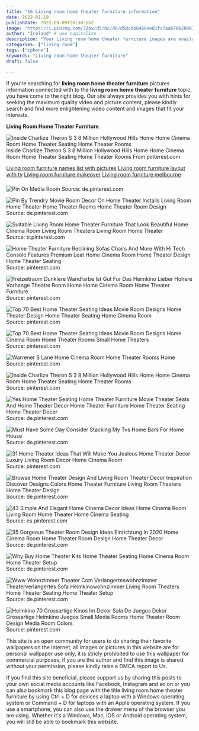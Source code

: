 ```yaml
---
title: "16 Living room home theater furniture information"
date: 2022-01-19
publishDate: 2022-09-09T20:30:56Z
image: "https://i.pinimg.com/736x/d5/0c/d6/d50cd66468ee01fc7aab766209034c30.jpg"
author: "Ireland" # use capitalize
description: "Your Living room home theater furniture images are available in this site. Living room home theater furniture are a topic that is being searched for and liked by netizens now. You can Download the Living room home theater furniture files here. Get all free vectors."
categories: ["living room"]
tags: ["iphone"]
keywords: "Living room home theater furniture"
draft: false

---
```


If you're searching for **living room home theater furniture** pictures information connected with to the **living room home theater furniture** topic, you have come to the right  blog.  Our site always  provides you with  hints  for seeking  the maximum  quality video and picture  content, please kindly search and find more enlightening video content and images  that fit your interests.

**Living Room Home Theater Furniture**. 

![Inside Charlize Theron S 3 8 Million Hollywood Hills Home Home Cinema Room Home Theater Seating Home Theater Rooms](https://i.pinimg.com/originals/86/a7/2f/86a72f6c3bba9884f4da969868e8f2ce.jpg "Inside Charlize Theron S 3 8 Million Hollywood Hills Home Home Cinema Room Home Theater Seating Home Theater Rooms")
Inside Charlize Theron S 3 8 Million Hollywood Hills Home Home Cinema Room Home Theater Seating Home Theater Rooms From pinterest.com

[Living room furniture names list with pictures](/living-room-furniture-names-list-with-pictures/)
[Living room furniture layout with tv](/living-room-furniture-layout-with-tv/)
[Living room furniture makeover](/living-room-furniture-makeover/)
[Living room furniture melbourne](/living-room-furniture-melbourne/)



### 

 


![Pin On Media Room](https://i.pinimg.com/originals/db/89/66/db8966d0384f15849b0ef1e5ffc43fab.jpg "Pin On Media Room")
Source: de.pinterest.com

 

![Pin By Trendry Movie Room Decor On Home Theater Installs Living Room Home Theater Home Theater Rooms Home Theater Room Design](https://i.pinimg.com/originals/46/ba/7d/46ba7d0d6f35d10c6a1c54fe09a6498e.jpg "Pin By Trendry Movie Room Decor On Home Theater Installs Living Room Home Theater Home Theater Rooms Home Theater Room Design")
Source: de.pinterest.com

 

![Suitable Living Room Home Theater Furniture That Look Beautiful Home Cinema Room Living Room Theaters Living Room Home Theater](https://i.pinimg.com/originals/03/c5/6f/03c56f29908ef3e51535687b4cc46c30.jpg "Suitable Living Room Home Theater Furniture That Look Beautiful Home Cinema Room Living Room Theaters Living Room Home Theater")
Source: tr.pinterest.com

 

![Home Theater Furniture Reclining Sofas Chairs And More With Hi Tech Console Features Premium Leat Home Cinema Room Home Theater Design Home Theater Seating](https://i.pinimg.com/originals/24/32/35/2432355d79d6a960d3d10165aa5cb993.jpg "Home Theater Furniture Reclining Sofas Chairs And More With Hi Tech Console Features Premium Leat Home Cinema Room Home Theater Design Home Theater Seating")
Source: pinterest.com

 

![Freizeitraum Dunklere Wandfarbe Ist Gut Fur Das Heimkino Lieber Hohere Vorhange Theatre Room Home Home Cinema Room Home Theater Furniture](https://i.pinimg.com/736x/ca/8c/30/ca8c30e516398a27a165b4f4004bd25a.jpg "Freizeitraum Dunklere Wandfarbe Ist Gut Fur Das Heimkino Lieber Hohere Vorhange Theatre Room Home Home Cinema Room Home Theater Furniture")
Source: pinterest.com

 

![Top 70 Best Home Theater Seating Ideas Movie Room Designs Home Theater Design Home Theater Seating Home Cinema Room](https://i.pinimg.com/564x/cf/3b/35/cf3b353de806c75f75a970230f101af1.jpg "Top 70 Best Home Theater Seating Ideas Movie Room Designs Home Theater Design Home Theater Seating Home Cinema Room")
Source: pinterest.com

 

![Top 70 Best Home Theater Seating Ideas Movie Room Designs Home Cinema Room Home Theater Rooms Small Home Theaters](https://i.pinimg.com/564x/13/dd/93/13dd93d6aea164557b1d06c4928b1d31.jpg "Top 70 Best Home Theater Seating Ideas Movie Room Designs Home Cinema Room Home Theater Rooms Small Home Theaters")
Source: pinterest.com

 

![Warrener S Lane Home Cinema Room Home Theater Rooms Home](https://i.pinimg.com/originals/1f/7e/ba/1f7eba1eb2787bf8e9899a8ae801aa59.png "Warrener S Lane Home Cinema Room Home Theater Rooms Home")
Source: pinterest.com

 

![Inside Charlize Theron S 3 8 Million Hollywood Hills Home Home Cinema Room Home Theater Seating Home Theater Rooms](https://i.pinimg.com/originals/86/a7/2f/86a72f6c3bba9884f4da969868e8f2ce.jpg "Inside Charlize Theron S 3 8 Million Hollywood Hills Home Home Cinema Room Home Theater Seating Home Theater Rooms")
Source: pinterest.com

 

![Yes Home Theater Seating Home Theater Furniture Movie Theater Seats And Home Theater Decor Home Theater Furniture Home Theater Seating Home Theater Decor](https://i.pinimg.com/originals/7d/92/68/7d9268e8266d1f78c76f2264f3164976.jpg "Yes Home Theater Seating Home Theater Furniture Movie Theater Seats And Home Theater Decor Home Theater Furniture Home Theater Seating Home Theater Decor")
Source: de.pinterest.com

 

![Must Have Some Day Consider Stacking My Tvs Home Bars For Home House](https://i.pinimg.com/originals/c6/38/14/c63814d8c87d3054536fb32eca8efd58.jpg "Must Have Some Day Consider Stacking My Tvs Home Bars For Home House")
Source: de.pinterest.com

 

![31 Home Theater Ideas That Will Make You Jealous Home Theater Decor Luxury Living Room Decor Home Cinema Room](https://i.pinimg.com/564x/7b/a8/44/7ba8443657147c5609fdfd1c7fed4290.jpg "31 Home Theater Ideas That Will Make You Jealous Home Theater Decor Luxury Living Room Decor Home Cinema Room")
Source: pinterest.com

 

![Browse Home Theater Design And Living Room Theater Decor Inspiration Discover Designs Colors Home Theater Furniture Living Room Theaters Home Theater Design](https://i.pinimg.com/originals/09/e2/43/09e2438d743eed08dcaca356838767bb.jpg "Browse Home Theater Design And Living Room Theater Decor Inspiration Discover Designs Colors Home Theater Furniture Living Room Theaters Home Theater Design")
Source: de.pinterest.com

 

![43 Simple And Elegant Home Cinema Decor Ideas Home Cinema Room Living Room Home Theater Home Cinema Seating](https://i.pinimg.com/736x/67/fc/df/67fcdfc2a29fa18acac71cca5a376f1a.jpg "43 Simple And Elegant Home Cinema Decor Ideas Home Cinema Room Living Room Home Theater Home Cinema Seating")
Source: es.pinterest.com

 

![35 Gorgeous Theater Room Design Ideas Einrichtung In 2020 Home Cinema Room Home Theater Room Design Home Theater Decor](https://i.pinimg.com/originals/92/1a/34/921a34f497e69b6a61ee3e78c9576cdf.jpg "35 Gorgeous Theater Room Design Ideas Einrichtung In 2020 Home Cinema Room Home Theater Room Design Home Theater Decor")
Source: de.pinterest.com

 

![Why Buy Home Theater Kits Home Theater Seating Home Cinema Room Home Theater Setup](https://i.pinimg.com/originals/22/6b/aa/226baa6dbf78c01bbb464033388a3db0.jpg "Why Buy Home Theater Kits Home Theater Seating Home Cinema Room Home Theater Setup")
Source: de.pinterest.com

 

![Www Wohnzimmer Theater Com Verlangerteswohnzimmer Theaterverlangertes Sofa Heimkinowohnzimmer Living Room Theaters Home Theater Seating Home Theater Setup](https://i.pinimg.com/736x/c4/0d/57/c40d57e3f354a0831df65b8cc5d6be27.jpg "Www Wohnzimmer Theater Com Verlangerteswohnzimmer Theaterverlangertes Sofa Heimkinowohnzimmer Living Room Theaters Home Theater Seating Home Theater Setup")
Source: de.pinterest.com

 

![Heimkino 70 Grossartige Kinos Im Dekor Sala De Juegos Dekor Grossartige Heimkino Juegos Small Media Rooms Home Theater Room Design Media Room Colors](https://i.pinimg.com/736x/d5/0c/d6/d50cd66468ee01fc7aab766209034c30.jpg "Heimkino 70 Grossartige Kinos Im Dekor Sala De Juegos Dekor Grossartige Heimkino Juegos Small Media Rooms Home Theater Room Design Media Room Colors")
Source: pinterest.com

 

This site is an open community for users to do sharing their favorite wallpapers on the internet, all images or pictures in this website are for personal wallpaper use only, it is stricly prohibited to use this wallpaper for commercial purposes, if you are the author and find this image is shared without your permission, please kindly raise a DMCA report to Us.

If you find this site beneficial, please support us by sharing this posts to your own social media accounts like Facebook, Instagram and so on or you can also bookmark this blog page with the title living room home theater furniture by using Ctrl + D for devices a laptop with a Windows operating system or Command + D for laptops with an Apple operating system. If you use a smartphone, you can also use the drawer menu of the browser you are using. Whether it's a Windows, Mac, iOS or Android operating system, you will still be able to bookmark this website.
